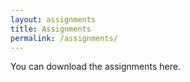```yaml
---
layout: assignments
title: Assignments
permalink: /assignments/
---
```

You can download the assignments here.
